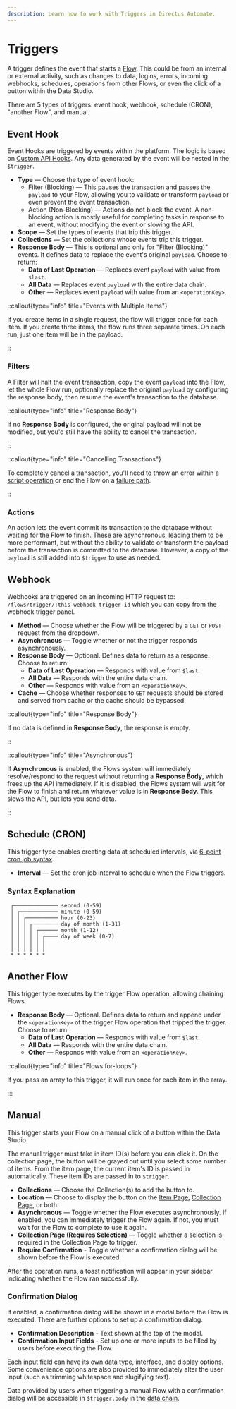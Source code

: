 ```yaml
---
description: Learn how to work with Triggers in Directus Automate.
---
```


# Triggers

A trigger defines the event that starts a [Flow](/automate/flows). This could be from an internal or external activity, such as
changes to data, logins, errors, incoming webhooks, schedules, operations from other Flows, or even the click of a
button within the Data Studio.

There are 5 types of triggers: event hook, webhook, schedule (CRON), "another Flow", and manual.

## Event Hook

Event Hooks are triggered by events within the platform. The logic is based on [Custom API Hooks](/extensions/api-extensions/hooks).
Any data generated by the event will be nested in the `$trigger`.

- **Type** — Choose the type of event hook:
  - Filter (Blocking) — This pauses the transaction and passes the `payload` to your Flow, allowing you to
    validate or transform `payload` or even prevent the event transaction.
  - Action (Non-Blocking) — Actions do not block the event. A non-blocking action is mostly useful for
    completing tasks in response to an event, without modifying the event or slowing the API.
- **Scope** — Set the types of events that trip this trigger.
- **Collections** — Set the collections whose events trip this trigger.
- **Response Body** — This is optional and only for "Filter (Blocking)" events. It defines data to replace the
  event's original `payload`. Choose to return:
  - **Data of Last Operation** — Replaces event `payload` with value from `$last`.
  - **All Data** — Replaces event `payload` with the entire data chain.
  - **Other** — Replaces event `payload` with value from an `<operationKey>`.

::callout{type="info" title="Events with Multiple Items"}

If you create items in a single request, the flow will trigger once for each item. If you create three items,
the flow runs three separate times. On each run, just one item will be in the payload.

::

### Filters

A Filter will halt the event transaction, copy the event `payload` into the Flow, let the whole Flow run,
optionally replace the original `payload` by configuring the response body, then resume the event's transaction to
the database.

::callout{type="info" title="Response Body"}

If no **Response Body** is configured, the original payload will not be modified, but you'd still have the ability to
cancel the transaction.

::

::callout{type="info" title="Cancelling Transactions"}

To completely cancel a transaction, you'll need to throw an error within a
[script operation](/automate/operations) or end the Flow on a [failure path](/automate/flows).

::

### Actions

<!-- TODO ![Non-Blocking Events](image.webp) -->

An action lets the event commit its transaction to the database without waiting for the Flow to finish. These are asynchronous, leading them to be more performant, but without the ability to validate or transform the payload before the transaction is committed to the database. However, a copy of the `payload` is still added into `$trigger` to use as needed.

## Webhook

<!-- TODO: ![Webhook](https://cdn.directus.io/docs/v9/configuration/Flows/triggers/triggers-20220603A/webhook-20220602A.webp) -->

Webhooks are triggered on an incoming HTTP request to: `/flows/trigger/:this-webhook-trigger-id` which you can copy from the webhook
trigger panel.

- **Method** — Choose whether the Flow will be triggered by a `GET` or `POST` request from the dropdown.
- **Asynchronous** — Toggle whether or not the trigger responds asynchronously.
- **Response Body** — Optional. Defines data to return as a response. Choose to return:
  - **Data of Last Operation** — Responds with value from `$last`.
  - **All Data** — Responds with the entire data chain.
  - **Other** — Responds with value from an `<operationKey>`.
- **Cache** — Choose whether responses to `GET` requests should be stored and served from cache or the cache should be
  bypassed.

::callout{type="info" title="Response Body"}

If no data is defined in **Response Body**, the response is empty.

::

::callout{type="info" title="Asynchronous"}

If **Asynchronous** is enabled, the Flows system will immediately resolve/respond to the request without returning a
**Response Body**, which frees up the API immediately. If it is disabled, the Flows system will wait for the Flow to
finish and return whatever value is in **Response Body**. This slows the API, but lets you send data.

::

## Schedule (CRON)

<!-- TODO: ![Schedule a Cron Job](https://cdn.directus.io/docs/v9/configuration/Flows/triggers/triggers-20220603A/cron-20220602A.webp) -->

This trigger type enables creating data at scheduled intervals, via
[6-point cron job syntax](https://github.com/node-schedule/node-schedule#cron-style-scheduling).

- **Interval** — Set the cron job interval to schedule when the Flow triggers.

### Syntax Explanation

```
 ┌────────────── second (0-59)
 │ ┌──────────── minute (0-59)
 │ │ ┌────────── hour (0-23)
 │ │ │ ┌──────── day of month (1-31)
 │ │ │ │ ┌────── month (1-12)
 │ │ │ │ │ ┌──── day of week (0-7)
 │ │ │ │ │ │
 │ │ │ │ │ │
 * * * * * *
```

## Another Flow

<!-- TODO: ![Another Flow](https://cdn.directus.io/docs/v9/configuration/Flows/triggers/triggers-20220603A/another-Flow-20220602A.webp) -->

This trigger type executes by the trigger Flow operation, allowing chaining Flows.

- **Response Body** — Optional. Defines data to return and append under the `<operationKey>` of
  the trigger Flow operation that tripped the trigger. Choose to return:
  - **Data of Last Operation** — Responds with value from `$last`.
  - **All Data** — Responds with the entire data chain.
  - **Other** — Responds with value from an `<operationKey>`.

::callout{type="info" title="Flows for-loops"}

If you pass an array to this trigger, it will run once for each item in the array.

:::

## Manual

<!-- TODO: ![A pane is open in front of a Flow. It shows various options detailed below.](https://cdn.directus.io/docs/v9/configuration/Flows/triggers-20230227A/manual-20230227A.webp) -->

This trigger starts your Flow on a manual click of a button within the Data Studio.

The manual trigger must take in item ID(s) before you can click it. On the collection page, the button will be
grayed out until you select some number of items. From the item page, the current item's ID is passed in
automatically. These item IDs are passed in to `$trigger`.

- **Collections** — Choose the Collection(s) to add the button to.
- **Location** — Choose to display the button on the [Item Page](/content/editor),
  [Collection Page](/content/explore), or both.
- **Asynchronous** — Toggle whether the Flow executes asynchronously. If enabled, you can immediately trigger the Flow
  again. If not, you must wait for the Flow to complete to use it again.
- **Collection Page (Requires Selection)** — Toggle whether a selection is required in the Collection Page to trigger.
- **Require Confirmation** - Toggle whether a confirmation dialog will be shown before the Flow is executed.

After the operation runs, a toast notification will appear in your
sidebar indicating whether the Flow ran successfully.

### Confirmation Dialog

<!-- TODO: ![A modal is shown reading "Please provide alert information" with two text fields - one for text and one for content.](https://cdn.directus.io/docs/v9/configuration/Flows/triggers-20230227A/manual-confirmation-dialog-20230227A.webp) -->

If enabled, a confirmation dialog will be shown in a modal before the Flow is executed. There are further options to set
up a confirmation dialog.

- **Confirmation Description** - Text shown at the top of the modal.
- **Confirmation Input Fields** - Set up one or more inputs to be filled by users before executing the Flow.

<!-- TODO: ![A pane is open in front of a Flow. It shows various options detailed below.](https://cdn.directus.io/docs/v9/configuration/Flows/triggers-20230227A/manual-input-settings-20230227A.webp) -->

Each input field can have its own data type, interface, and display options. Some convenience options are also provided
to immediately alter the user input (such as trimming whitespace and slugifying text).

Data provided by users when triggering a manual Flow with a confirmation dialog will be accessible in `$trigger.body` in
the [data chain](/automate/data-chain).
